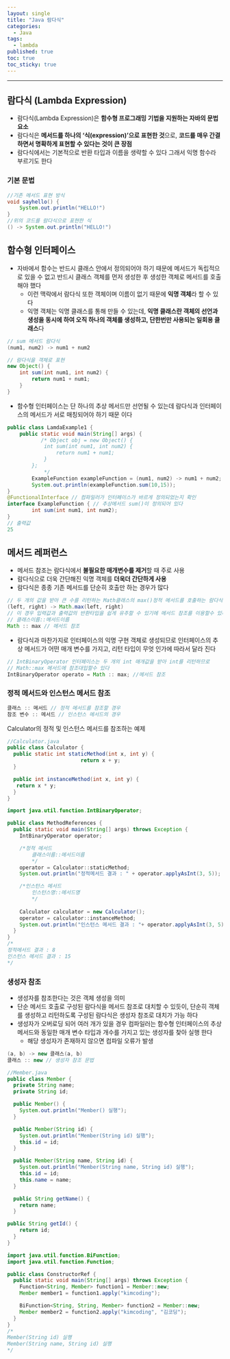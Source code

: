 ```yaml
---
layout: single
title: "Java 람다식"
categories:
  - Java
tags:
  - lambda
published: true
toc: true
toc_sticky: true
---
```

----

## 람다식 (Lambda Expression)
- 람다식(Lambda Expression)은 **함수형 프로그래밍 기법을 지원하는 자바의 문법요소**
- 람다식은 **메서드를 하나의 ‘식(expression)’으로 표현한 것**으로, **코드를 매우 간결하면서 명확하게 표현할 수 있다는 것이 큰 장점**
- 람다식에서는 기본적으로 반환 타입과 이름을 생략할 수 있다 그래서 익명 함수라 부르기도 한다


### 기본 문법

```java
//기존 메서드 표현 방식
void sayhello() {
	System.out.println("HELLO!")
}
//위의 코드를 람다식으로 표현한 식
() -> System.out.println("HELLO!")
```

## 함수형 인터페이스
- 자바에서 함수는 반드시 클래스 안에서 정의되어야 하기 때문에 메서드가 독립적으로 있을 수 없고 반드시 클래스 객체를 먼저 생성한 후 생성한 객체로 메서드를 호출해야 했다
	- 이런 맥락에서 람다식 또한 객체이며 이름이 없기 때문에 **익명 객체**라 할 수 있다
	- 익명 객체는 익명 클래스를 통해 만들 수 있는데, **익명 클래스란 객체의 선언과 생성을 동시에 하여 오직 하나의 객체를 생성하고, 단한번만 사용되는 일회용 클래스**다


```java
// sum 메서드 람다식
(num1, num2) -> num1 + num2

// 람다식을 객체로 표현
new Object() {
	int sum(int num1, int num2) {
		return num1 + num1;
	}
}
```

- 함수형 인터페이스는 단 하나의 추상 메서드만 선언될 수 있는데 람다식과 인터페이스의 메서드가 서로 매칭되어야 하기 때문 이다

```java
public class LamdaExample1 {
    public static void main(String[] args) {
		   /* Object obj = new Object() {
            int sum(int num1, int num2) {
                return num1 + num1;
            }
        };
			*/ 
		ExampleFunction exampleFunction = (num1, num2) -> num1 + num2;
		System.out.println(exampleFunction.sum(10,15));
}
@FunctionalInterface // 컴파일러가 인터페이스가 바르게 정의되었는지 확인
interface ExampleFunction { // 추상메서드 sum()이 정의되어 있다
		int sum(int num1, int num2);
}
// 출력값
25
```

## 메서드 레퍼런스
- 메서드 참조는 람다식에서 **불필요한 매개변수를 제거**할 때 주로 사용
- 람다식으로 더욱 간단해진 익명 객체를 **더욱더 간단하게 사용**
- 람다식은 종종 기존 메서드를 단순히 호출만 하는 경우가 많다

```java
// 두 개의 값을 받아 큰 수를 리턴하는 Math클래스의 max()정적 메서드를 호출하는 람다식
(left, right) -> Math.max(left, right)
// 이 경우 입력값과 출력값의 반환타입을 쉽게 유추할 수 있기에 메서드 참조를 이용할수 있다
// 클래스이름::메서드이름
Math :: max // 메서드 참조
```
- 람다식과 마찬가지로 인터페이스의 익명 구현 객체로 생성되므로 인터페이스의 추상 메서드가 어떤 매개 변수를 가지고, 리턴 타입이 무엇 인가에 따라서 달라 진다

```java
// IntBinaryOperator 인터페이스는 두 개의 int 매개값을 받아 int를 리턴하므로
// Math::max 메서드에 참조대입할수 있다
IntBinaryOperator operato = Math :: max; //메서드 참조
```

### 정적 메서드와 인스턴스 메서드 참조

```java
클래스 :: 메서드 // 정적 메서드를 참조할 경우
참조 변수 :: 메서드 // 인스턴스 메서드의 경우
```

Calculator의 정적 및 인스턴스 메서드를 참조하는 예제
```java
//Calculator.java
public class Calculator {
  public static int staticMethod(int x, int y) {
                        return x + y;
  }

  public int instanceMethod(int x, int y) {
   return x * y;
  }
}
```

```java
import java.util.function.IntBinaryOperator;

public class MethodReferences {
  public static void main(String[] args) throws Exception {
    IntBinaryOperator operator;

    /*정적 메서드
		클래스이름::메서드이름
		*/
    operator = Calculator::staticMethod;
    System.out.println("정적메서드 결과 : " + operator.applyAsInt(3, 5));

    /*인스턴스 메서드
		인스턴스명::메서드명
		*/
		
    Calculator calculator = new Calculator();
    operator = calculator::instanceMethod;
    System.out.println("인스턴스 메서드 결과 : "+ operator.applyAsInt(3, 5));
  }
}
/*
정적메서드 결과 : 8
인스턴스 메서드 결과 : 15
*/
```

### 생성자 참조
- 생성자를 참조한다는 것은 객체 생성을 의미
- 단순 메서드 호출로 구성된 람다식을 메서드 참조로 대치할 수 있듯이, 단순히 객체를 생성하고 리턴하도록 구성된 람다식은 생성자 참조로 대치가 가능 하다
- 생성자가 오버로딩 되어 여러 개가 있을 경우 컴파일러는 함수형 인터페이스의 추상 메서드와 동일한 매개 변수 타입과 개수를 가지고 있는 생성자를 찾아 실행 한다
	- 해당 생성자가 존재하지 않으면 컴파일 오류가 발생

```java
(a, b) -> new 클래스(a, b)
클래스 :: new // 생성자 참조 문법
```

```java
//Member.java
public class Member {
  private String name;
  private String id;

  public Member() {
    System.out.println("Member() 실행");
  }

  public Member(String id) {
    System.out.println("Member(String id) 실행");
    this.id = id;
  }

  public Member(String name, String id) {
    System.out.println("Member(String name, String id) 실행");
    this.id = id;
    this.name = name;
  }

  public String getName() {
    return name;
  }

public String getId() {
    return id;
  }
}
```

```java
import java.util.function.BiFunction;
import java.util.function.Function;

public class ConstructorRef {
  public static void main(String[] args) throws Exception {
    Function<String, Member> function1 = Member::new;
    Member member1 = function1.apply("kimcoding");

    BiFunction<String, String, Member> function2 = Member::new;
    Member member2 = function2.apply("kimcoding", "김코딩");
  }
}
/*
Member(String id) 실행
Member(String name, String id) 실행
*/
```